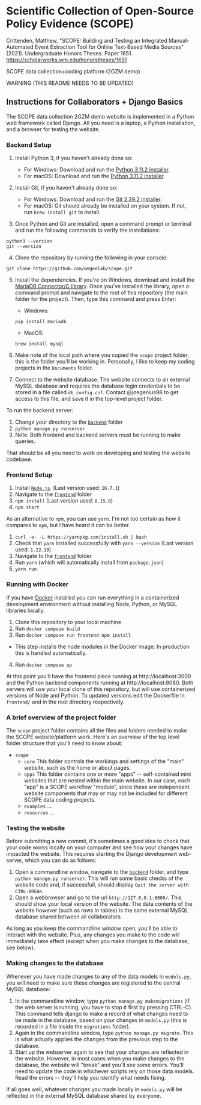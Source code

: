 # Scientific Collection of Open-Source Policy Evidence (SCOPE)

Crittenden, Matthew, "SCOPE: Building and Testing an Integrated Manual-Automated Event Extraction Tool
for Online Text-Based Media Sources" (2021). Undergraduate Honors Theses. Paper 1651.
https://scholarworks.wm.edu/honorstheses/1651 


SCOPE data collection+coding platform (2GZM demo)

WARNING (THIS README NEEDS TO BE UPDATED)

## Instructions for Collaborators + Django Basics

The SCOPE data collection 2GZM demo website is implemented in a Python web framework called Django. All you need is a laptop, a Python installation, and a browser for testing the website. 

### Backend Setup

1. Install Python 3, if you haven't already done so:
    - For Windows: Download and run the [Python 3.11.2 installer](https://www.python.org/ftp/python/3.11.2/python-3.11.2.exe).
    - For macOS: Download and run the [Python 3.11.2 installer](https://www.python.org/ftp/python/3.11.2/python-3.11.2-macos11.pkg).

2. Install Git, if you haven't already done so:
    - For Windows: Download and run the [Git 2.39.2 installer](https://github.com/git-for-windows/git/releases/download/v2.39.2.windows.1/Git-2.39.2-32-bit.exe).
    - For macOS: Git should already be installed on your system. If not, run `brew install git` to install.

3. Once Python and Git are installed, open a command prompt or terminal and run the following commands to verify the installations:
```console
python3 --version
git --version
```

4. Clone the repository by running the following in your console:
```console
git clone https://github.com/wmgeolab/scope.git
```

5. Install the dependencies. If you're on Windows, download and install the [MariaDB Connector/C library](https://dlm.mariadb.com/2862617/Connectors/c/connector-c-3.3.4/mariadb-connector-c-3.3.4-win32.msi). Once you've installed the library, open a command prompt and navigate to the root of this repository (the main folder for the project). Then, type this command and press Enter:


	- Windows: 
	 ```console
	 pip install mariadb
	 ```
	- MacOS:
	 ```console
	 brew install mysql
	 ```

6. Make note of the local path where you copied the `scope` project folder, this is the folder you'll be working in. Personally, I like to keep my coding projects in the `Documents` folder. 
7. Connect to the website database. The website connects to an external MySQL database and requires the database login credentials to be stored in a file called `db_config.cnf`. Contact @joegenius98 to get access to this file, and save it in the top-level project folder. 

To run the backend server:
1. Change your directory to the [`backend`](backend) folder
2. `python manage.py runserver`
3. Note: Both frontend and backend servers must be running to make queries.

That should be all you need to work on developing and testing the website codebase. 

### Frontend Setup

1. Install [`Node.js`](https://nodejs.org/en/download/). (Last version used: `16.7.1`)
2. Navigate to the [`frontend`](frontend) folder 
3. `npm install` (Last version used: `8.15.0`)
4. `npm start`

As an alternative to `npm`, you can use `yarn`. I'm not too certain as how it compares to `npm`,
but I have heard it can be better.

1. `curl -o- -L https://yarnpkg.com/install.sh | bash`
2. Check that `yarn` installed successfully with `yarn --version` (Last version used: `1.22.19`)
3. Navigate to the [`frontend`](frontend) folder
4. Run `yarn` (which will automatically install from `package.json`)
5. `yarn run`


### Running with Docker

If you have [Docker](https://docs.docker.com/get-docker/) installed you can run
everything in a containerized development environment without installing Node, Python, or MySQL libraries
locally.

1. Clone this repository to your local machine
2. Run `docker compose build`
3. Run `docker compose run frontend npm install`
  - This step installs the node modules in the Docker image. In production this is handled automatically.
4. Run `docker compose up`

At this point you'll have the frontend piece running at http://localhost:3000 and the Python backend
components running at http://localhost:8080. Both servers will use your local clone of this repository, but
will use containerized versions of Node and Python. To updated versions edit the Dockerfile in `frontend/` and
in the root directory respectively.

### A brief overview of the project folder

The `scope` project folder contains all the files and folders needed to make the SCOPE website/platform work. Here's an overview of the top level folder structure that you'll need to know about:

- `scope`
	- `core`
		This folder controls the workings and settings of the "main" website, such as the home or about pages. 
	- `apps`
		This folder contains one or more "apps" -- self-contained mini websites that are nested within the main website. In our case, each "app" is a SCOPE workflow "module", since these are independent website components that may or may not be included for different SCOPE data coding projects. 
	- `examples`
		... 
	- `resources`
		... 

### Testing the website

Before submitting a new commit, it's sometimes a good idea to check that your code works locally on your computer and see how your changes have impacted the website. This requires starting the Django development web-server, which you can do as follows:

1. Open a commandline window, navigate to the [`backend`](backend) folder, and type `python manage.py runserver`. This will run some basic checks of the website code and, if successfull, should display `Quit the server with CTRL-BREAK`. 
2. Open a webbrowser and go to the url `http://127.0.0.1:8000/`. This should show your local version of the website. The data contents of the website however (such as rows in tables) is the same external MySQL database shared between all collaborators. 

As long as you keep the commandline window open, you'll be able to interact with the website. Plus, any changes you make to the code will immediately take effect (except when you make changes to the database, see below). 

### Making changes to the database

Whenever you have made changes to any of the data models in `models.py`, you will need to make sure these changes are registered to the central MySQL database:

1. In the commandline window, type `python manage.py makemigrations` (if the web server is running, you have to stop it first by pressing CTRL-C). This command tells django to make a record of what changes need to be made in the database, based on your changes in `models.py` (this is recorded in a file inside the `migrations` folder). 
2. Again in the commandline window, type `python manage.py migrate`. This is what actually applies the changes from the previous step to the database.
3. Start up the webserver again to see that your changes are reflected in the website. However, in most cases when you make changes to the database, the website will "break" and you'll see some errors. You'll need to update the code in whichever scripts rely on those data models. Read the errors -- they'll help you identify what needs fixing. 

If all goes well, whatever changes you made locally in `models.py` will be reflected in the external MySQL database shared by everyone. 

